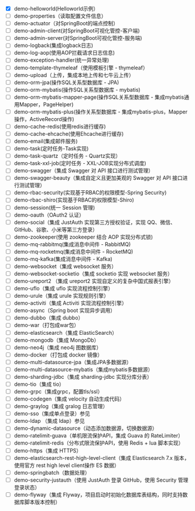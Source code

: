 - [x]  demo-helloworld(Helloworld示例）
- [ ]  demo-properties（读取配置文件信息）
- [ ]  demo-actuator（对SpringBoot的端点控制）
- [ ]  demo-admin-client(对SpringBoot可视化管控-客户端)
- [ ]  demo-admin-server(对SpringBoot可视化管控-服务端)
- [ ]  demo-logback(集成logback日志)
- [ ]  demo-log-aop(使用AOP拦截请求日志信息)
- [ ]  demo-exception-handler(统一异常处理)
- [ ]  demo-template-thymeleaf（使用模板引擎 - thymeleaf）
- [ ]  demo-upload（上传，集成本地上传和七牛云上传）
- [ ]  demo-orm-jpa(操作SQL关系型数据库 - JPA)
- [ ]  demo-orm-mybatis(操作SQL关系型数据库 - mybatis)
- [ ]  demo-orm-mybatis-mapper-page(操作SQL关系型数据库 - 集成mybatis通用Mapper，PageHelper)
- [ ]  demo-orm-mybatis-plus(操作关系型数据库 - 集成mybatis-plus，Mapper操作，ActiveRecord操作)
- [ ]  demo-cache-redis(使用redis进行缓存)
- [ ]  demo-cache-ehcache(使用Ehcache进行缓存)
- [ ]  demo-email(集成邮件服务)
- [ ]  demo-task(定时任务-Task实现)
- [ ]  demo-task-quartz（定时任务 - Quartz实现）
- [ ]  demo-task-xxl-job(定时任务 - XXL-JOB实现分布式调度)
- [ ]  demo-swagger（集成 Swagger 对 API 接口进行测试管理）
- [ ]  demo-swagger-beauty（集成自定义且更加美观的 Swagger 对 API 接口进行测试管理）
- [ ]  demo-rbac-security(实现基于RBAC的权限模型-Spring Security)
- [ ]  demo-rbac-shiro(实现基于RBAC的权限模型-Shiro)
- [ ]  demo-session(统一 Session 管理)
- [ ]  demo-oauth（OAuth2 认证）
- [ ]  demo-social（集成 JustAuth 实现第三方授权验证，实现 QQ、微信、GitHub、谷歌、小米等第三方登录）
- [ ]  demo-zookeeper(使用 zookeeper 结合 AOP 实现分布式锁)
- [ ]  demo-mq-rabbitmq(集成消息中间件 - RabbitMQ)
- [ ]  demo-mq-rocketmq(集成消息中间件 - RocketMQ)
- [ ]  demo-mq-kafka(集成消息中间件 - Kafka)
- [ ]  demo-websocket（集成 websocket 服务）
- [ ]  demo-websocket-socketio（集成 socketio 实现 websocket 服务）
- [ ]  demo-ureport2 （集成 ureport2 实现自定义的复杂中国式报表引擎）
- [ ]  demo-uflo（集成 uflo 实现流程控制引擎）
- [ ]  demo-urule（集成 urule 实现规则引擎）
- [ ]  demo-activiti（集成 Activiti 实现流程控制引擎）
- [ ]  demo-async（Spring boot 实现异步调用）
- [ ]  demo-dubbo（集成 dubbo）
- [ ]  demo-war（打包成war包）
- [ ]  demo-elasticsearch（集成 ElasticSearch）
- [ ]  demo-mongodb（集成 MongoDb）
- [ ]  demo-neo4j（集成 neo4j 图数据库）
- [ ]  demo-docker（打包成 docker 镜像）
- [ ]  demo-multi-datasource-jpa（集成JPA多数据源）
- [ ]  demo-multi-datasource-mybatis（集成mybatis多数据源）
- [ ]  demo-sharding-jdbc（集成 sharding-jdbc 实现分库分表）
- [ ]  demo-tio（集成 tio）
- [ ]  demo-grpc（集成grpc，配置tls/ssl）
- [ ]  demo-codegen（集成 velocity 自动生成代码）
- [ ]  demo-graylog（集成 gralog 日志管理）
- [ ]  demo-sso（集成单点登录）参见
- [ ]  demo-ldap （集成 ldap）参见
- [ ]  demo-dynamic-datasource（动态添加数据源，切换数据源）
- [ ]  demo-ratelimit-guava（单机限流保护API，集成 Guava 的 RateLimiter）
- [ ]  demo-ratelimit-redis（分布式限流保护API，使用 Redis + lua 脚本实现）
- [ ]  demo-https（集成 HTTPS）
- [ ]  demo-elasticsearch-rest-high-level-client（集成 Elasticsearch 7.x 版本，使用官方 rest high level client操作 ES 数据）
- [ ]  demo-springbatch（数据处理）
- [ ]  demo-security-justauth（使用 JustAuth 登录 GitHub，使用 Security 管理登录状态）
- [ ]  demo-flyway（集成 Flyway，项目启动时初始化数据库表结构，同时支持数据库脚本版本控制）